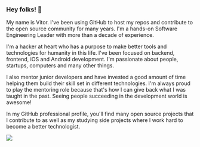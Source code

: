 ### Hey folks! 👋

My name is Vitor. I've been using GitHub to host my repos and contribute to the open source community for many years. I'm a hands-on Software Engineering Leader with more than a decade of experience.

I'm a hacker at heart who has a purpose to make better tools and technologies for humanity in this life. I've been focused on backend, frontend, iOS and Android development. I'm passionate about people, startups, computers and many other things.

I also mentor junior developers and have invested a good amount of time helping them build their skill set in different technologies. I'm always proud to play the mentoring role because that's how I can give back what I was taught in the past. Seeing people succeeding in the development world is awesome!

In my GitHub professional profile, you'll find many open source projects that I contribute to as well as my studying side projects where I work hard to become a better technologist.

<a href="https://github.com/vbrazo/github-profile-views-counter">
  <img src="https://komarev.com/ghpvc/?username=vbrazo">
</a>
